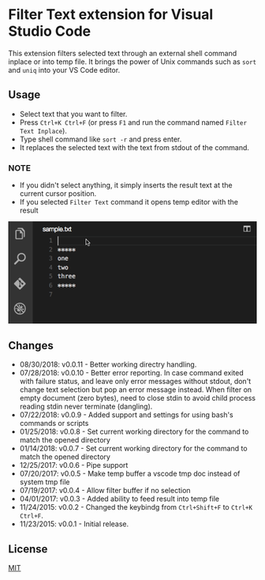 # Filter Text extension for Visual Studio Code

This extension filters selected text through an external shell command inplace or into temp file.
It brings the power of Unix commands such as `sort` and `uniq` into your VS Code editor.

## Usage

* Select text that you want to filter.
* Press `Ctrl+K Ctrl+F` (or press `F1` and run the command named `Filter Text Inplace`).
* Type shell command like `sort -r` and press enter.
* It replaces the selected text with the text from stdout of the command.

### NOTE

* If you didn't select anything, it simply inserts the result text at the current cursor position.
* If you selected `Filter Text` command it opens temp editor with the result


![Filter selected text](images/filtertext.gif)

## Changes

* 08/30/2018: v0.0.11 - Better working directry handling.
* 07/28/2018: v0.0.10 - Better error reporting. In case command exited with failure status, and leave only error messages without stdout, don't change text selection but pop an error message instead. When filter on empty document (zero bytes), need to close stdin to avoid child process reading stdin never terminate (dangling).
* 07/22/2018: v0.0.9 - Added support and settings for using bash's commands or scripts
* 01/25/2018: v0.0.8 - Set current working directory for the command to match the opened directory
* 01/14/2018: v0.0.7 - Set current working directory for the command to match the opened directory
* 12/25/2017: v0.0.6 - Pipe support
* 07/20/2017: v0.0.5 - Make temp buffer a vscode tmp doc instead of system tmp file
* 07/19/2017: v0.0.4 - Allow filter buffer if no selection
* 04/01/2017: v0.0.3 - Added ability to feed result into temp file
* 11/24/2015: v0.0.2 - Changed the keybindg from `Ctrl+Shift+F` to `Ctrl+K Ctrl+F`.
* 11/23/2015: v0.0.1 - Initial release.

## License

[MIT](https://github.com/yhirose/vscode-filtertext/blob/master/LICENSE)
